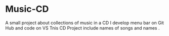# Music-CD
A small project about collections of music in a CD
I develop  menu bar on Git Hub and code on VS
Tnis CD Project include names of songs and names .
